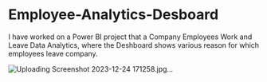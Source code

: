 # Employee-Analytics-Desboard
I have worked on a  Power BI project that a Company Employees Work and Leave Data Analytics, where the Deshboard shows various reason for which employees leave company. 

![Uploading Screenshot 2023-12-24 171258.jpg…]()
